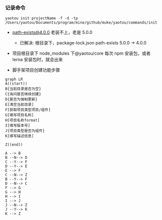 ### 记录命令

```
yaotou init projectName -f -d -tp /Users/yaotou/Documents/program/mine/github/muke/yaotou/commands/init
```

- path-exists@4.0.0 老装不上，老是 5.0.0
  - 已解决: 根目录下，package-lock.json path-exists 5.0.0 -> 4.0.0
- 项目根目录下 node_modules 下@yaotou/core 每次 npm 安装包，或者 lerna 安装包时，就会出来

- 脚手架项目创建功能步骤

```mermaid
graph LR
A((start))
B{当前目录是否为空}
C{询问是否继续创建}
D{是否为强制更新}
E[清空当前目录]
F[获取项目类型项目/组件]
G[填写项目名称]
H[项目名称format]
I[填写版本号]
J{项目类型是否为组件}
K[填写描述信息]

Z((end))

A --> B
B --N--> D
C --Y--> F
D --Y--> E
E --> F
C --N--> Z
B --Y--> F
D --N--> C
F --> G
G --> H
H --> I
I --> J
J --N--> Z
J --Y--> K
K --> Z
```
